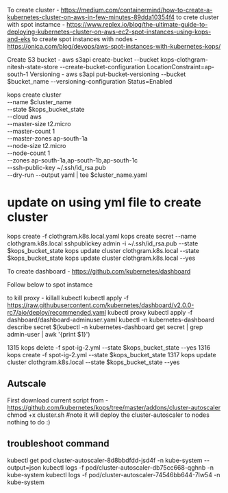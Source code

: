 To create cluster  - https://medium.com/containermind/how-to-create-a-kubernetes-cluster-on-aws-in-few-minutes-89dda10354f4
to crete cluster with spot instamce - https://www.replex.io/blog/the-ultimate-guide-to-deploying-kubernetes-cluster-on-aws-ec2-spot-instances-using-kops-and-eks
to create spot instances with nodes - https://onica.com/blog/devops/aws-spot-instances-with-kubernetes-kops/

Create S3 bucket - aws s3api create-bucket --bucket kops-clothgram-nitesh-state-store --create-bucket-configuration LocationConstraint=ap-south-1
Versioning - aws s3api put-bucket-versioning --bucket $bucket_name --versioning-configuration Status=Enabled



kops create cluster \
--name $cluster_name \
--state $kops_bucket_state \
--cloud aws \
--master-size t2.micro \
--master-count 1 \
--master-zones ap-south-1a \
--node-size t2.micro \
--node-count 1 \
--zones ap-south-1a,ap-south-1b,ap-south-1c \
--ssh-public-key ~/.ssh/id_rsa.pub \
--dry-run --output yaml | tee $cluster_name.yaml

# update on using yml file to create cluster 
kops create -f clothgram.k8s.local.yaml
kops create secret --name clothgram.k8s.local sshpublickey admin -i ~/.ssh/id_rsa.pub --state $kops_bucket_state
kops update cluster clothgram.k8s.local --state $kops_bucket_state
kops update cluster clothgram.k8s.local --yes


To create dashboard - https://github.com/kubernetes/dashboard

Follow below to spot instamce  

to kill proxy - killall kubectl
kubectl apply -f https://raw.githubusercontent.com/kubernetes/dashboard/v2.0.0-rc7/aio/deploy/recommended.yaml
kubectl proxy
kubectl apply -f dashboard/dashboard-adminuser.yaml
kubectl -n kubernetes-dashboard describe secret $(kubectl -n kubernetes-dashboard get secret | grep admin-user | awk '{print $1}')

 1315  kops delete -f spot-ig-2.yml --state $kops_bucket_state --yes
 1316  kops create -f spot-ig-2.yml --state $kops_bucket_state
 1317  kops update cluster clothgram.k8s.local --state $kops_bucket_state --yes

## Autscale

First download current script from - https://github.com/kubernetes/kops/tree/master/addons/cluster-autoscaler
chmod +x cluster.sh #note it will deploy the cluster-autoscaler to nodes nothing to do 
:) 



## troubleshoot command 

kubectl get pod cluster-autoscaler-8d8bbdfdd-jsd4f -n kube-system --output=json
kubectl logs -f pod/cluster-autoscaler-db75cc668-qghnb -n kube-system
kubectl logs -f pod/cluster-autoscaler-74546bb644-7lw54 -n kube-system
